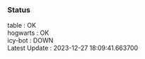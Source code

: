 ### Status


table : OK  
hogwarts : OK  
icy-bot : DOWN  
Latest Update : 2023-12-27 18:09:41.663700
